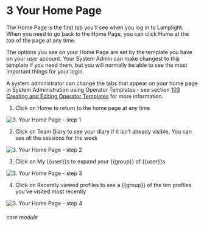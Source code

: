 # 3 Your Home Page

The Home Page is the first tab you’ll see when you log in to Lamplight. When you need to go back to the Home Page, you can click Home at the top of the page at any time.

The options you see on your Home Page are set by the template you have on your user account. Your System Admin can make changest to this template if you need them, but you will normally be able to see the most important things for your login. 

A system administrator can change the tabs that appear on your home page in System Administration using Operator Templates - see section [103 Creating and Editing Operator Templates](/help/index/p/103) for more information. 

1. Click on Home to return to the home page at any time

![3. Your Home Page - step 1](3._Your_Home_Page_im_1.png)

2. Click on Team Diary to see your diary if it isn’t already visible. You can see all the sessions for the week

![3. Your Home Page - step 2](3._Your_Home_Page_im_2.png)

3. Click on My {{user}}s to expand your {{group}} of {{user}}s

![3. Your Home Page - step 3](3._Your_Home_Page_im_3.png)

4. Click on Recently viewed profiles to see a {{group}} of the ten profiles you’ve visited most recently

![3. Your Home Page - step 4](3._Your_Home_Page_im_4.png)



###### core module
